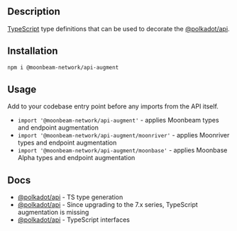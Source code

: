 ## Description

<a href="http://www.typescriptlang.org" target="_blank">TypeScript</a> type definitions that can be used to decorate the <a href="https://www.npmjs.com/package/@polkadot/api" target="_blank">@polkadot/api</a>.

## Installation

```bash
npm i @moonbeam-network/api-augment
```

## Usage

Add to your codebase entry point before any imports from the API itself.

- `import '@moonbeam-network/api-augment'` - applies Moonbeam types and endpoint augmentation
- `import '@moonbeam-network/api-augment/moonriver'` - applies Moonriver types and endpoint augmentation
- `import '@moonbeam-network/api-augment/moonbase'` - applies Moonbase Alpha types and endpoint augmentation

## Docs

- <a href="https://polkadot.js.org/docs/api/examples/promise/typegen/" target="_blank">@polkadot/api</a> - TS type generation
- <a href="https://polkadot.js.org/docs/api/FAQ/#since-upgrading-to-the-7x-series-typescript-augmentation-is-missing" target="_blank">@polkadot/api</a> - Since upgrading to the 7.x series, TypeScript augmentation is missing
- <a href="https://polkadot.js.org/docs/api/start/typescript" target="_blank">@polkadot/api</a> - TypeScript interfaces
